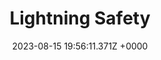 ---
title: "Lightning Safety"
link: "https://www.weather.gov/mqt/lightningtips"
date: "2023-08-15 19:56:11.371Z +0000"
description: 
category: "articles"
---